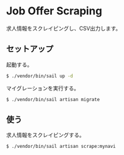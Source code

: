 # Job Offer Scraping

求人情報をスクレイピングし、CSV出力します。

## セットアップ

起動する。

```bash
$ ./vendor/bin/sail up -d
```

マイグレーションを実行する。

```bash
$ ./vendor/bin/sail artisan migrate
```

## 使う

求人情報をスクレイピングする。

```bash
$ ./vendor/bin/sail artisan scrape:mynavi
```
